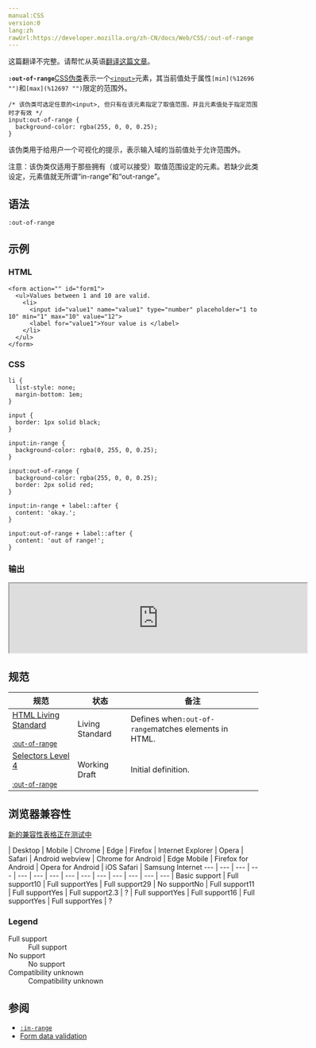 ```yaml
---
manual:CSS
version:0
lang:zh
rawUrl:https://developer.mozilla.org/zh-CN/docs/Web/CSS/:out-of-range
---
```




这篇翻译不完整。请帮忙从英语[翻译这篇文章](%31364 "")。




**`:out-of-range`**[CSS](%427 "")[伪类](%28374 "")表示一个[`<input>`](%394 "HTML <input> 元素用于为基于Web的表单创建交互式控件，以便接受来自用户的数据。")元素，其当前值处于属性`[min](%12696 "")`和`[max](%12697 "")`限定的范围外。


```
/* 该伪类可选定任意的<input>, 但只有在该元素指定了取值范围，并且元素值处于指定范围时才有效 */
input:out-of-range {
  background-color: rgba(255, 0, 0, 0.25);
}
```


该伪类用于给用户一个可视化的提示，表示输入域的当前值处于允许范围外。

注意：该伪类仅适用于那些拥有（或可以接受）取值范围设定的元素。若缺少此类设定，元素值就无所谓“in-range”和“out-range”。

## 语法<a name="语法"></a>

```
:out-of-range
```

## 示例<a name="Example"></a>

### HTML<a name="HTML"></a>

```
<form action="" id="form1">
  <ul>Values between 1 and 10 are valid.
    <li>
      <input id="value1" name="value1" type="number" placeholder="1 to 10" min="1" max="10" value="12">
      <label for="value1">Your value is </label>
    </li>
  </ul>
</form>
```

### CSS<a name="CSS"></a>

```
li {
  list-style: none;
  margin-bottom: 1em;
}

input {
  border: 1px solid black;
}

input:in-range {
  background-color: rgba(0, 255, 0, 0.25);
}

input:out-of-range {
  background-color: rgba(255, 0, 0, 0.25);
  border: 2px solid red;
}

input:in-range + label::after {
  content: 'okay.';
}

input:out-of-range + label::after {
  content: 'out of range!';
}
```

### 输出<a name="输出"></a>

<iframe src='https://mdn.mozillademos.org/zh-CN/docs/Web/CSS/:out-of-range$samples/Example?revision=1382512' width='600' height='140'></iframe>


## 规范<a name="规范"></a>

规范 | 状态 | 备注 
 ---  |  ---  |  ---  | 
[HTML Living Standard<br></br><small>:out-of-range</small>](%31365 "") | Living Standard | Defines when`:out-of-range`matches elements in HTML. 
[Selectors Level 4<br></br><small>:out-of-range</small>](%31366 "") | Working Draft | Initial definition. 


## 浏览器兼容性<a name="浏览器兼容性"></a>
[新的兼容性表格正在测试中<i></i>](%3360 "")

 | <abbr>Desktop<i></i></abbr> | <abbr>Mobile<i></i></abbr> 
 | <abbr>Chrome<i></i></abbr> | <abbr>Edge<i></i></abbr> | <abbr>Firefox<i></i></abbr> | <abbr>Internet Explorer<i></i></abbr> | <abbr>Opera<i></i></abbr> | <abbr>Safari<i></i></abbr> | <abbr>Android webview<i></i></abbr> | <abbr>Chrome for Android<i></i></abbr> | <abbr>Edge Mobile<i></i></abbr> | <abbr>Firefox for Android<i></i></abbr> | <abbr>Opera for Android<i></i></abbr> | <abbr>iOS Safari<i></i></abbr> | <abbr>Samsung Internet<i></i></abbr> 
 ---  |  ---  |  ---  |  ---  |  ---  |  ---  |  ---  |  ---  |  ---  |  ---  |  ---  |  ---  |  ---  |  ---  | 
Basic support | <abbr>Full support</abbr>10 | <abbr>Full support</abbr>Yes | <abbr>Full support</abbr>29 | <abbr>No support</abbr>No | <abbr>Full support</abbr>11 | <abbr>Full support</abbr>Yes | <abbr>Full support</abbr>2.3 | <abbr>?</abbr> | <abbr>Full support</abbr>Yes | <abbr>Full support</abbr>16 | <abbr>Full support</abbr>Yes | <abbr>Full support</abbr>Yes | <abbr>?</abbr> 


### Legend<a name="Legend"></a>
<dl><dt id=''><abbr>Full support</abbr></dt><dd>Full support</dd><dt id=''><abbr>No support</abbr></dt><dd>No support</dd><dt id=''><abbr>Compatibility unknown</abbr></dt><dd>Compatibility unknown</dd></dl>



## 参阅<a name="参阅"></a>

* [`:in-range`](%28008 "该伪类用于给用户一个可视化的提示，表示输入域的当前值处于允许范围内。")
* [Form data validation](%30573 "")



